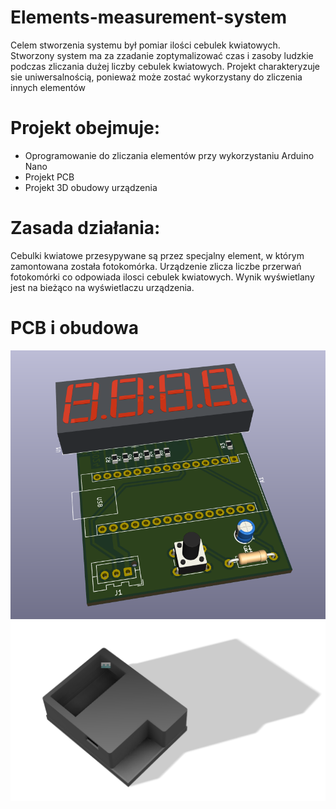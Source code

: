 # Elements-measurement-system

Celem stworzenia systemu był pomiar ilości cebulek kwiatowych. Stworzony system ma za zzadanie zoptymalizować czas i zasoby ludzkie podczas zliczania dużej liczby cebulek kwiatowych.
Projekt charakteryzuje sie uniwersalnością, ponieważ może zostać wykorzystany do zliczenia innych elementów

# Projekt obejmuje:
- Oprogramowanie do zliczania elementów przy wykorzystaniu Arduino Nano
- Projekt PCB
- Projekt 3D obudowy urządzenia

# Zasada działania:
Cebulki kwiatowe przesypywane są przez specjalny element, w którym zamontowana została fotokomórka. Urządzenie zlicza liczbe przerwań fotokomórki co odpowiada ilosci cebulek kwiatowych.
Wynik wyświetlany jest na bieżąco na wyświetlaczu urządzenia.

# PCB i obudowa
![alt text](https://github.com/MaciejZielinski407530/Elements-measurement-system/blob/main/photo/pcb.png)
![alt text](https://github.com/MaciejZielinski407530/Elements-measurement-system/blob/main/photo/Case3D.png)
